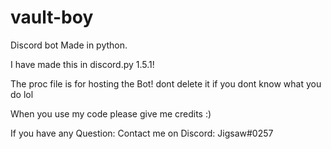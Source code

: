 # vault-boy
Discord bot Made in python. 

I have made this in discord.py 1.5.1!

The proc file is for hosting the Bot!
dont delete it if you dont know what you do lol

When you use my code please give me credits :)

If you have any Question: 
Contact me on Discord:
Jigsaw#0257
